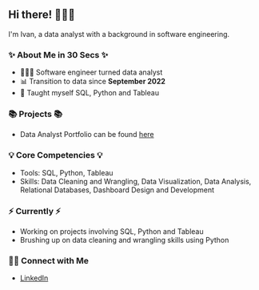 ## Hi there! 🙋🏻‍♀️

I'm Ivan, a data analyst with a background in software engineering.

### ✨ About Me in 30 Secs ✨
- 👩🏻‍💻 Software engineer turned data analyst
- 📊 Transition to data since **September 2022**
- 📝 Taught myself SQL, Python and Tableau

### 📚 Projects 📚
- Data Analyst Portfolio can be found [here](https://github.com/Ivanwk/data-analyst-portfolio)

### 💡 Core Competencies 💡
- Tools: SQL, Python, Tableau
- Skills: Data Cleaning and Wrangling, Data Visualization, Data Analysis, Relational Databases, Dashboard Design and Development

### ⚡️ Currently ⚡️
- Working on projects involving SQL, Python and Tableau
- Brushing up on data cleaning and wrangling skills using Python

### 🙌🏻 Connect with Me
- [LinkedIn](https://www.linkedin.com/in/ivanweiketyap/)

